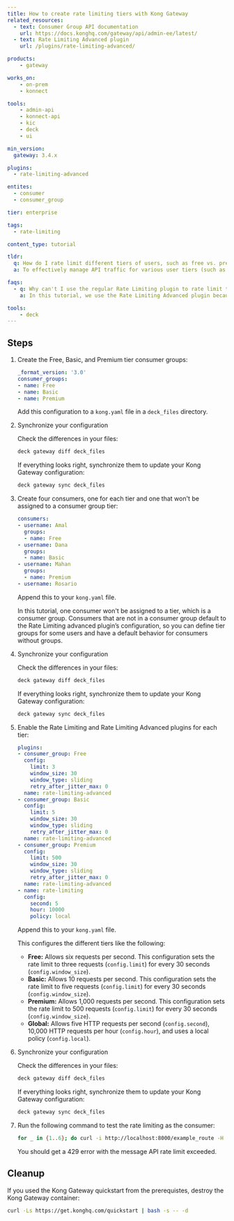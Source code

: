 ```yaml
---
title: How to create rate limiting tiers with Kong Gateway
related_resources:
  - text: Consumer Group API documentation
    url: https://docs.konghq.com/gateway/api/admin-ee/latest/
  - text: Rate Limiting Advanced plugin
    url: /plugins/rate-limiting-advanced/

products:
    - gateway

works_on:
    - on-prem
    - konnect

tools:
    - admin-api
    - konnect-api
    - kic
    - deck
    - ui

min_version:
  gateway: 3.4.x

plugins: 
  - rate-limiting-advanced

entites:
  - consumer
  - consumer_group

tier: enterprise

tags:
  - rate-limiting

content_type: tutorial

tldr: 
  q: How do I rate limit different tiers of users, such as free vs. premium subscribers, in my API using Kong Gateway?
  a: To effectively manage API traffic for various user tiers (such as free, basic, and premium subscribers) you can create consumer groups for each tier and assign individual consumers to these groups. Then, configure the Rate Limiting Advanced plugin to apply specific rate limits based on these groups. This setup allows you to enforce customized request limits for each tier, ensuring fair usage and optimizing performance for high-value users.

faqs:
  - q: Why can't I use the regular Rate Limiting plugin to rate limit tiers of consumers?
    a: In this tutorial, we use the Rate Limiting Advanced plugin because it supports sliding windows, which we use to apply the rate limiting logic while taking into account previous hit rates (from the window that immediately precedes the current) using a dynamic weight.

tools:
    - deck
---
```


## Steps

1. Create the Free, Basic, and Premium tier consumer groups:

    ```yaml
    _format_version: '3.0'
    consumer_groups:
    - name: Free
    - name: Basic
    - name: Premium
    ```
   Add this configuration to a `kong.yaml` file in a `deck_files` directory.

1. Synchronize your configuration

   Check the differences in your files:
   ```sh
   deck gateway diff deck_files
   ```

   If everything looks right, synchronize them to update your Kong Gateway configuration:
   ```sh
   deck gateway sync deck_files
   ```

1. Create four consumers, one for each tier and one that won't be assigned to a consumer group tier:
  
   ```yaml
   consumers:
   - username: Amal
     groups:
     - name: Free
   - username: Dana
     groups:
     - name: Basic
   - username: Mahan
     groups:
     - name: Premium
   - username: Rosario
   ```

   Append this to your `kong.yaml` file. 

   In this tutorial, one consumer won't be assigned to a tier, which is a consumer group. Consumers that are not in a consumer group default to the Rate Limiting advanced plugin’s configuration, so you can define tier groups for some users and have a default behavior for consumers without groups.

1. Synchronize your configuration

   Check the differences in your files:
   ```sh
   deck gateway diff deck_files
   ```

   If everything looks right, synchronize them to update your Kong Gateway configuration:
   ```sh
   deck gateway sync deck_files
   ```

1. Enable the Rate Limiting and Rate Limiting Advanced plugins for each tier:

   ```yaml
   plugins:
   - consumer_group: Free
     config:
       limit: 3
       window_size: 30
       window_type: sliding
       retry_after_jitter_max: 0
     name: rate-limiting-advanced
   - consumer_group: Basic
     config:
       limit: 5
       window_size: 30
       window_type: sliding
       retry_after_jitter_max: 0
     name: rate-limiting-advanced
   - consumer_group: Premium
     config:
       limit: 500
       window_size: 30
       window_type: sliding
       retry_after_jitter_max: 0
     name: rate-limiting-advanced
   - name: rate-limiting
     config:
       second: 5
       hour: 10000
       policy: local
   ```
   Append this to your `kong.yaml` file.
   
   This configures the different tiers like the following:
   * **Free:** Allows six requests per second. This configuration sets the rate limit to three requests (`config.limit`) for every 30 seconds (`config.window_size`).
   * **Basic:** Allows 10 requests per second. This configuration sets the rate limit to five requests (`config.limit`) for every 30 seconds (`config.window_size`).
   * **Premium:** Allows 1,000 requests per second. This configuration sets the rate limit to 500 requests (`config.limit`) for every 30 seconds (`config.window_size`).
   * **Global:** Allows five HTTP requests per second (`config.second`), 10,000 HTTP requests per hour (`config.hour`), and uses a local policy (`config.local`).

1. Synchronize your configuration

   Check the differences in your files:
   ```sh
   deck gateway diff deck_files
   ```

   If everything looks right, synchronize them to update your Kong Gateway configuration:
   ```sh
   deck gateway sync deck_files
   ```

1. Run the following command to test the rate limiting as the consumer:

   ```sh
   for _ in {1..6}; do curl -i http://localhost:8000/example_route -H 'apikey:example_key'; echo; done
   ```

   You should get a 429 error with the message API rate limit exceeded.

## Cleanup

If you used the Kong Gateway quickstart from the prerequistes, destroy the Kong Gateway container:

```sh
curl -Ls https://get.konghq.com/quickstart | bash -s -- -d
```


